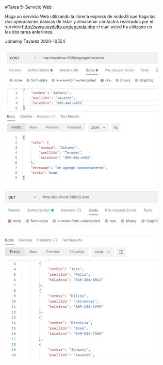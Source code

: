 #Tarea 5: Servicio Web 

Haga un servicio Web utilizando la librería express de nodeJS que haga las dos
operaciones básicas de listar y almacenar contactos realizados por el servicio
http://www.raydelto.org/agenda.php el cual usted ha utilizado en las dos tarea
anteriores. 

Johanny Tavarez 2020-10554

![Peticion Post](imagenes/postman.png)
![Peticion Get](imagenes/get.png)